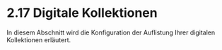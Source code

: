 # 2.17 Digitale Kollektionen

In diesem Abschnitt wird die Konfiguration der Auflistung Ihrer digitalen Kollektionen erläutert.

